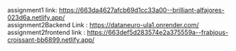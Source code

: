 assignment1 link: https://663da4627afcb69d1cc33a00--brilliant-alfajores-023d6a.netlify.app/</br>
assignment2Backend Link : https://dataneuro-ula1.onrender.com/</br>
assignment2frontend link : https://663def5d283574e2a375559a--frabjous-croissant-bb6899.netlify.app/
